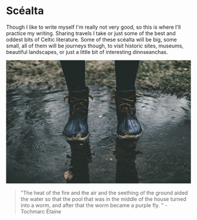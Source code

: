 # Scéalta

Though I like to write myself I'm really not very good, so this is where I'll practice my writing. Sharing travels I take or just some of the best and oddest bits of Celtic literature. Some of these scéalta will be big, some small, all of them will be  journeys though, to visit historic sites, museums, beautiful landscapes, or just a little bit of interesting  dinnseanchas. 



![](../.gitbook/assets/photo-1518576725813-ea8c8b91b014.jpg)

> "The heat of the fire and the air and the seething of the ground aided the water so that the pool that was in the middle of the house turned into a worm, and after that the worm became a purple fly. " - Tochmarc Étaíne



